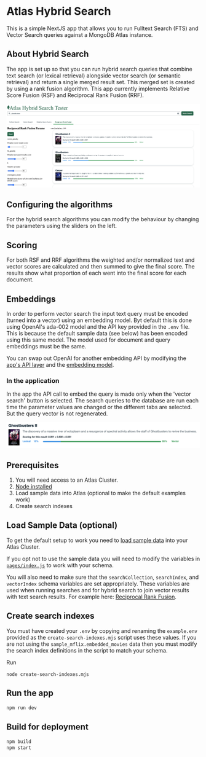 # Atlas Hybrid Search
This is a simple NextJS app that allows you to run Fulltext Search (FTS) and Vector Search queries against a MongoDB Atlas instance.

## About Hybrid Search
The app is set up so that you can run hybrid search queries that combine text search (or lexical retrieval) alongside vector search (or semantic retrieval) and return a single merged result set. This merged set is created by using a rank fusion algorithm. This app currently implements Relative Score Fusion (RSF) and Reciprocal Rank Fusion (RRF).

![Compare search methods](screenshots/hybrid_search.png)

## Configuring the algorithms
For the hybrid search algorithms you can modify the behaviour by changing the parameters using the sliders on the left.

## Scoring
For both RSF and RRF algorithms the weighted and/or normalized text and vector scores are calculated and then summed to give the final score. The results show what proportion of each went into the final score for each document.

## Embeddings
In order to perform vector search the input text query must be encoded (turned into a vector) using an embedding model. Byt default this is done using OpenAI's ada-002 model and the API key provided in the `.env` file. This is because the default sample data (see below) has been encoded using this same model. The model used for document and query embeddings must be the same.

You can swap out OpenAI for another embedding API by modifying the [app's API layer](pages/api/embed.js) and the [embedding model](middleware/model).

### In the application
In the app the API call to embed the query is made only when the 'vector search' button is selected. The search queries to the database are run each time the parameter values are changed or the different tabs are selected. But the query vector is not regenerated.

![Hybrid scoring](screenshots/hybrid_scoring.png)

## Prerequisites
1. You will need access to an Atlas Cluster.
2. [Node installed](https://nodejs.org/en/learn/getting-started/how-to-install-nodejs)
3. Load sample data into Atlas (optional to make the default examples work)
4. Create search indexes

## Load Sample Data (optional)
To get the default setup to work you need to [load sample data](https://www.mongodb.com/docs/atlas/sample-data/) into your Atlas Cluster.

If you opt not to use the sample data you will need to modify the variables in [`pages/index.js`](pages/index.js#L16) to work with your schema.

You will also need to make sure that the `searchCollection`, `searchIndex`, and `vectorIndex` schema variables are set appropriately. These variables are used when running searches and for hybrid search to join vector results with text search results. For example here: [Reciprocal Rank Fusion](components/rrf.js#L99).

## Create search indexes
You must have created your `.env` by copying and renaming the `example.env` provided as the `create-search-indexes.mjs` script uses these values. If you are not using the `sample_mflix.embedded_movies` data then you must modify the search index definitions in the script to match your schema.

Run
```
node create-search-indexes.mjs
```

## Run the app
```
npm run dev
```

## Build for deployment
```
npm build
npm start
```

